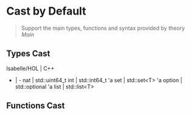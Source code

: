 # Cast by Default

> Support the main types, functions and syntax provided by theory *Main*

## Types Cast

Isabelle/HOL | C++
- | -
nat | std::uint64_t
int | std::int64_t
'a set | std::set\<T\>
'a option | std::optional
'a list | std::list\<T\>

## Functions Cast
